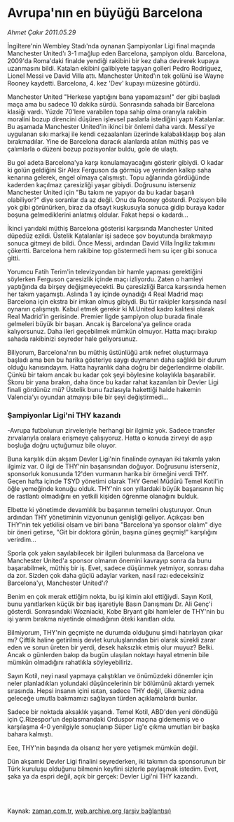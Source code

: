 # Avrupa'nın en büyüğü Barcelona

*Ahmet Çakır 2011.05.29*

<td class="columnist-detail">
<p>İngiltere'nin Wembley Stadı'nda oynanan Şampiyonlar Ligi final maçında Manchester United'ı 3-1 mağlup eden Barcelona, şampiyon oldu. Barcelona, 2009'da Roma'daki finalde yendiği rakibini bir kez daha devirerek kupaya uzanmasını bildi. Katalan ekibini galibiyete taşıyan golleri Pedro Rodriguez, Lionel Messi ve David Villa attı. Manchester United'ın tek golünü ise Wayne Rooney kaydetti. Barcelona, 4. kez 'Dev' kupayı müzesine götürdü.</p>
<p>
<div id="haberMetinDiv">
<p>Manchester United "Herkese yaptığını bana yapamazsın!" der gibi başladı maça ama bu sadece 10 dakika sürdü. Sonrasında sahada bir Barcelona klasiği vardı. Yüzde 70'lere varabilen topa sahip olma oranıyla rakibin moralini bozup direncini düşüren işlevsel paslarla istediğini yaptı Katalanlar. Bu aşamada Manchester United'in ikinci bir önlemi daha vardı. Messi'ye uygulanan sıkı markaj ile kendi cezaalanları üzerinde kalabalıklaşıp boş alan bırakmadılar. Yine de Barcelona daracık alanlarda atılan müthiş pas ve çalımlarla o düzeni bozup pozisyonlar buldu, gole de ulaştı. 
<p> Bu gol adeta Barcelona'ya karşı konulamayacağını gösterir gibiydi. O kadar ki golün geldiğini Sir Alex Ferguson da görmüş ve yerinden kalkıp saha kenarına gelerek, engel olmaya çalışmıştı. Topu ağlarında gördüğünde kaderden kaçılmaz çaresizliği yaşar gibiydi. Doğrusunu isterseniz Manchester United için "Bu takım ne yapıyor da bu kadar başarılı olabiliyor?" diye soranlar da az değil. Onu da Rooney gösterdi. Pozisyon bile yok gibi görünürken, biraz da ofsayt kuşkusuyla sonuca gidip buraya kadar boşuna gelmediklerini anlatmış oldular. Fakat hepsi o kadardı... 
<p> İkinci yarıdaki müthiş Barcelona gösterisi karşısında Manchester United düpedüz ezildi. Üstelik Katalanlar işi sadece şov boyutunda bırakmayıp sonuca gitmeyi de bildi. Önce Messi, ardından David Villa İngiliz takımını çökertti. Barcelona hem rakibine top göstermedi hem su içer gibi sonuca gitti. 
<p> Yorumcu Fatih Terim'in televizyondan bir hamle yapması gerektiğini söylerken Ferguson çaresizlik içinde maçı izliyordu. Zaten o hamleyi yaptığında da birşey değişmeyecekti. Bu çaresizliği Barca karşısında hemen her takım yaşamıştı. Aslında 1 ay içinde oynadığı 4 Real Madrid maçı Barcelona için ekstra bir imkan olmuş gibiydi. Bu tür rakipler karşısında nasıl oynanırı çalışmıştı. Kabul etmek gerekir ki M.United kadro kalitesi olarak Real Madrid'in gerisinde. Premier ligde şampiyon olup burada finale gelmeleri büyük bir başarı. Ancak iş Barcelona'ya gelince orada kalıyorsunuz. Daha ileri geçebilmek mümkün olmuyor. Hatta maçı bırakıp sahada rakibinizi seyreder hale geliyorsunuz. 
<p> Biliyorum, Barcelona'nın bu müthiş üstünlüğü artık nefret oluşturmaya başladı ama ben bu harika gösteriye saygı duymanın daha sağlıklı bir durum olduğu kanısındayım. Hatta hayranlık daha doğru bir değerlendirme olabilir. Çünkü bir takım ancak bu kadar çok şeyi böylesine kolaylıkla başarabilir. Skoru bir yana bırakın, daha önce bu kadar rahat kazanılan bir Devler Ligi finali gördünüz mü? Üstelik bunu fazlasıyla hakettiği halde hakemin Valencia'yı oyundan atmayışı bile bir şeyi değiştirmedi... 
<p><h3>Şampiyonlar Ligi'ni THY kazandı</h3>
<p>-Avrupa futbolunun zirveleriyle herhangi bir ilgimiz yok. Sadece transfer zırvalarıyla oralara erişmeye çalışıyoruz. Hatta o konuda zirveyi de aşıp boşluğa doğru uçtuğumuz bile oluyor.
<p>Buna karşılık dün akşam Devler Ligi'nin finalinde oynayan iki takımla yakın ilgimiz var. O ilgi de THY'nin başarısından doğuyor. Doğrusunu isterseniz, sponsorluk konusunda 12'den vurmanın harika bir örneğini verdi THY. Geçen hafta içinde TSYD yönetimi olarak THY Genel Müdürü Temel Kotil'in öğle yemeğinde konuğu olduk. THY'nin son yıllardaki büyük başarısının hiç de rastlantı olmadığını en yetkili kişiden öğrenme olanağını bulduk.
<p>Elbette ki yönetimde devamlılık bu başarının temelini oluşturuyor. Onun ardından THY yönetiminin vizyonunun genişliği geliyor. Açıkçası ben THY'nin tek yetkilisi olsam ve biri bana "Barcelona'ya sponsor olalım" diye bir öneri getirse, "Git bir doktora görün, başına güneş geçmiş!" karşılığını verirdim...
<p>Sporla çok yakın sayılabilecek bir ilgileri bulunmasa da Barcelona ve Manchester United'a sponsor olmanın önemini kavrayıp sonra da bunu başarabilmek, müthiş bir iş. Evet, sadece düşünmek yetmiyor, sonrası daha da zor. Sizden çok daha güçlü adaylar varken, nasıl razı edeceksiniz Barcelona'yı, Manchester United'ı?
<p>Benim en çok merak ettiğim nokta, bu işi kimin akıl ettiğiydi. Sayın Kotil, bunu yanıtlarken küçük bir baş işaretiyle Basın Danışmanı Dr. Ali Genç'i gösterdi. Sonrasındaki Wozniacki, Kobe Bryant gibi hamleler de THY'nin bu işi yarım bırakma niyetinde olmadığının öteki kanıtları oldu.
<p>Bilmiyorum, THY'nin geçmişte ne durumda olduğunu şimdi hatırlayan çıkar mı? Çiftlik haline getirilmiş devlet kuruluşlarından biri olarak sürekli zarar eden ve sorun üreten bir yerdi, desek haksızlık etmiş olur muyuz? Belki. Ancak o günlerden bakıp da bugün ulaşılan noktayı hayal etmenin bile mümkün olmadığını rahatlıkla söyleyebiliriz.
<p>Sayın Kotil, neyi nasıl yapmaya çalıştıkları ve önümüzdeki dönemler için neler planladıkları yolundaki düşüncelerinin bir bölümünü aktardı yemek sırasında. Hepsi insanın içini ısıtan, sadece THY değil, ülkemiz adına geleceğe umutla bakmamızı sağlayan türden açıklamalardı bunlar.
<p>Sadece bir noktada aksaklık yaşandı. Temel Kotil, ABD'den yeni döndüğü için Ç.Rizespor'un deplasmandaki Orduspor maçına gidememiş ve o karşılaşma 4-0 yenilgiyle sonuçlanıp Süper Lig'e çıkma umutları bir başka bahara kalmıştı.
<p>Eee, THY'nin başında da olsanız her yere yetişmek mümkün değil.
<p>Dün akşamki Devler Ligi finalini seyrederken, iki takımın da sponsorunun bir Türk kuruluşu olduğunu bilmenin keyfini sizlerle paylaşmak istedim. Evet, şaka ya da espri değil, açık bir gerçek: Devler Ligi'ni THY kazandı.
<p>
<p></p></p></p></p></p></p></p></p></p></p></p></p></p></p></p></p></p></p></div>
</p>


<p><br>
		 </br></p></td>

Kaynak: [zaman.com.tr](http://zaman.com.tr/yazar.do?yazino=1140227), [web.archive.org (arşiv bağlantısı)](http://web.archive.org/web/20110808075445/http://zaman.com.tr:80/yazar.do?yazino=1140227)
